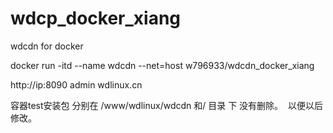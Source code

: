 # wdcp_docker_xiang

wdcdn  for docker


docker  run -itd  --name wdcdn --net=host w796933/wdcdn_docker_xiang



http://ip:8090  admin wdlinux.cn


容器test安装包 分别在 /www/wdlinux/wdcdn
和/ 目录 下 没有删除。  以便以后修改。
